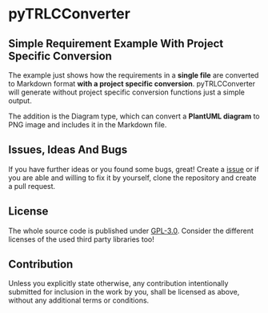 # pyTRLCConverter <!-- omit in toc -->

## Simple Requirement Example With Project Specific Conversion
The example just shows how the requirements in a **single file** are converted to Markdown format **with a project specific conversion**. pyTRLCConverter will generate without project specific conversion functions just a simple output.

The addition is the Diagram type, which can convert a **PlantUML diagram** to PNG image and includes it in the Markdown file.

## Issues, Ideas And Bugs

If you have further ideas or you found some bugs, great! Create a [issue](https://github.com/NewTec-GmbH/KTANE/issues) or if you are able and willing to fix it by yourself, clone the repository and create a pull request.

## License

The whole source code is published under [GPL-3.0](https://github.com/NewTec-GmbH/pyTRLCConverter/blob/main/LICENSE).
Consider the different licenses of the used third party libraries too!

## Contribution

Unless you explicitly state otherwise, any contribution intentionally submitted for inclusion in the work by you, shall be licensed as above, without any additional terms or conditions.
